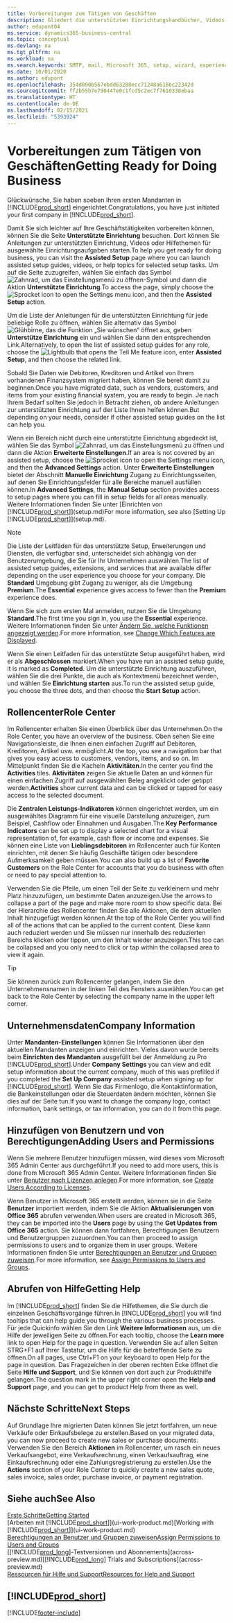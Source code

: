 ```yaml
---
title: Vorbereitungen zum Tätigen von Geschäften
description: Gliedert die unterstützten Einrichtungshandbücher, Videos, Hilfethemen, Seiten, die sie verwenden, um Business Central zu nutzen.
author: edupont04
ms.service: dynamics365-business-central
ms.topic: conceptual
ms.devlang: na
ms.tgt_pltfrm: na
ms.workload: na
ms.search.keywords: SMTP, mail, Microsoft 365, setup, wizard, experience
ms.date: 10/01/2020
ms.author: edupont
ms.openlocfilehash: 354d090b567ebdd63280ecc71248a616bc22342d
ms.sourcegitcommit: ff2b55b7e790447e0c1fcd5c2ec7f7610338ebaa
ms.translationtype: HT
ms.contentlocale: de-DE
ms.lasthandoff: 02/15/2021
ms.locfileid: "5393924"
---
```

# <a name="getting-ready-for-doing-business"></a><span data-ttu-id="7e02f-103">Vorbereitungen zum Tätigen von Geschäften</span><span class="sxs-lookup"><span data-stu-id="7e02f-103">Getting Ready for Doing Business</span></span>

<span data-ttu-id="7e02f-104">Glückwünsche, Sie haben soeben Ihren ersten Mandanten in [!INCLUDE[prod_short](includes/prod_short.md)]  eingerichtet.</span><span class="sxs-lookup"><span data-stu-id="7e02f-104">Congratulations, you have just initiated your first company in [!INCLUDE[prod_short](includes/prod_short.md)].</span></span>

<span data-ttu-id="7e02f-105">Damit Sie sich leichter auf Ihre Geschäftstätigkeiten vorbereiten können, können Sie die Seite **Unterstützte Einrichtung** besuchen. Dort können Sie Anleitungen zur unterstützten Einrichtung, Videos oder Hilfethemen für ausgewählte Einrichtungsaufgaben starten.</span><span class="sxs-lookup"><span data-stu-id="7e02f-105">To help you get ready for doing business, you can visit the **Assisted Setup** page where you can launch assisted setup guides, videos, or help topics for selected setup tasks.</span></span> <span data-ttu-id="7e02f-106">Um auf die Seite zuzugreifen, wählen Sie einfach das Symbol ![Zahnrad, um das Einstellungsmenü zu öffnen](media/ui-experience/settings_icon_small.png)-Symbol und dann die Aktion **Unterstützte Einrichtung**.</span><span class="sxs-lookup"><span data-stu-id="7e02f-106">To access the page, simply choose the ![Sprocket icon to open the Settings menu](media/ui-experience/settings_icon_small.png) icon, and then the **Assisted Setup** action.</span></span>

<span data-ttu-id="7e02f-107">Um die Liste der Anleitungen für die unterstützten Einrichtung für jede beliebige Rolle zu öffnen, wählen Sie alternativ das Symbol ![Glühbirne, das die Funktion „Sie wünschen“ öffnet](media/ui-search/search_small.png "Was möchten Sie tun?") aus, geben **Unterstütze Einrichtung** ein und wählen Sie dann den entsprechenden Link.</span><span class="sxs-lookup"><span data-stu-id="7e02f-107">Alternatively, to open the list of assisted setup guides for any role, choose the ![Lightbulb that opens the Tell Me feature](media/ui-search/search_small.png "Tell me what you want to do") icon, enter **Assisted Setup**, and then choose the related link.</span></span>

<span data-ttu-id="7e02f-108">Sobald Sie Daten wie Debitoren, Kreditoren und Artikel von Ihrem vorhandenen Finanzsystem migriert haben, können Sie bereit damit zu beginnen.</span><span class="sxs-lookup"><span data-stu-id="7e02f-108">Once you have migrated data, such as vendors, customers, and items from your existing financial system, you are ready to begin.</span></span> <span data-ttu-id="7e02f-109">Je nach Ihrem Bedarf sollten Sie jedoch in Betracht ziehen, ob andere Anleitungen zur unterstützten Einrichtung auf der Liste Ihnen helfen können.</span><span class="sxs-lookup"><span data-stu-id="7e02f-109">But depending on your needs, consider if other assisted setup guides on the list can help you.</span></span>

<span data-ttu-id="7e02f-110">Wenn ein Bereich nicht durch eine unterstützte Einrichtung abgedeckt ist, wählen Sie das Symbol ![Zahnrad, um das Einstellungsmenü zu öffnen](media/ui-experience/settings_icon_small.png) und dann die Aktion **Erweiterte Einstellungen**.</span><span class="sxs-lookup"><span data-stu-id="7e02f-110">If an area is not covered by an assisted setup, choose the ![Sprocket icon to open the Settings menu](media/ui-experience/settings_icon_small.png) icon, and then the **Advanced Settings** action.</span></span> <span data-ttu-id="7e02f-111">Unter **Erweiterte Einstellungen** bietet der Abschnitt **Manuelle Einrichtung** Zugang zu Einrichtungsseiten, auf denen Sie Einrichtungsfelder für alle Bereiche manuell ausfüllen können.</span><span class="sxs-lookup"><span data-stu-id="7e02f-111">In **Advanced Settings**, the **Manual Setup** section provides access to setup pages where you can fill in setup fields for all areas manually.</span></span> <span data-ttu-id="7e02f-112">Weitere Informationen finden Sie unter [Einrichten von [!INCLUDE[prod_short](includes/prod_short.md)]](setup.md)</span><span class="sxs-lookup"><span data-stu-id="7e02f-112">For more information, see also [Setting Up [!INCLUDE[prod_short](includes/prod_short.md)]](setup.md).</span></span>

> [!NOTE]  
> <span data-ttu-id="7e02f-113">Die Liste der Leitfäden für das unterstützte Setup, Erweiterungen und Diensten, die verfügbar sind, unterscheidet sich abhängig von der Benutzerumgebung, die Sie für Ihr Unternehmen auswählen.</span><span class="sxs-lookup"><span data-stu-id="7e02f-113">The list of assisted setup guides, extensions, and services that are available differ depending on the user experience you choose for your company.</span></span> <span data-ttu-id="7e02f-114">Die **Standard** Umgebung gibt Zugang zu weniger, als die Umgebung **Premium**.</span><span class="sxs-lookup"><span data-stu-id="7e02f-114">The **Essential** experience gives access to fewer than the **Premium** experience does.</span></span>
>
> <span data-ttu-id="7e02f-115">Wenn Sie sich zum ersten Mal anmelden, nutzen Sie die Umgebung **Standard**.</span><span class="sxs-lookup"><span data-stu-id="7e02f-115">The first time you sign in, you use the **Essential** experience.</span></span> <span data-ttu-id="7e02f-116">Weitere Informationen finden Sie unter [Ändern Sie, welche Funktionen angezeigt werden](ui-experiences.md).</span><span class="sxs-lookup"><span data-stu-id="7e02f-116">For more information, see [Change Which Features are Displayed](ui-experiences.md).</span></span>

<span data-ttu-id="7e02f-117">Wenn Sie einen Leitfaden für das unterstützte Setup ausgeführt haben, wird er als **Abgeschlossen** markiert.</span><span class="sxs-lookup"><span data-stu-id="7e02f-117">When you have run an assisted setup guide, it is marked as **Completed**.</span></span> <span data-ttu-id="7e02f-118">Um die unterstützte Einrichtung auszuführen, wählen Sie die drei Punkte, die auch als Kontextmenü bezeichnet werden, und wählen Sie **Einrichtung starten** aus.</span><span class="sxs-lookup"><span data-stu-id="7e02f-118">To run the assisted setup guide, you choose the three dots, and then choose the **Start Setup** action.</span></span>

## <a name="role-center"></a><span data-ttu-id="7e02f-119">Rollencenter</span><span class="sxs-lookup"><span data-stu-id="7e02f-119">Role Center</span></span>

<span data-ttu-id="7e02f-120">Im Rollencenter erhalten Sie einen Überblick über das Unternehmen.</span><span class="sxs-lookup"><span data-stu-id="7e02f-120">On the Role Center, you have an overview of the business.</span></span> <span data-ttu-id="7e02f-121">Oben sehen Sie eine Navigationsleiste, die Ihnen einen einfachen Zugriff auf Debitoren, Kreditoren, Artikel usw. ermöglicht.</span><span class="sxs-lookup"><span data-stu-id="7e02f-121">At the top, you see a navigation bar that gives you easy access to customers, vendors, items, and so on.</span></span> <span data-ttu-id="7e02f-122">Im Mittelpunkt finden Sie die Kacheln **Aktivitäten**.</span><span class="sxs-lookup"><span data-stu-id="7e02f-122">In the center you find the **Activities** tiles.</span></span> <span data-ttu-id="7e02f-123">**Aktivitäten** zeigen Sie aktuelle Daten an und können für einen einfachen Zugriff auf ausgewählten Beleg angeklickt oder getippt werden.</span><span class="sxs-lookup"><span data-stu-id="7e02f-123">**Activities** show current data and can be clicked or tapped for easy access to the selected document.</span></span>

<span data-ttu-id="7e02f-124">Die **Zentralen Leistungs-Indikatoren** können eingerichtet werden, um ein ausgewähltes Diagramm für eine visuelle Darstellung anzuzeigen, zum Beispiel, Cashflow oder Einnahmen und Ausgaben.</span><span class="sxs-lookup"><span data-stu-id="7e02f-124">The **Key Performance Indicators** can be set up to display a selected chart for a visual representation of, for example, cash flow or income and expenses.</span></span> <span data-ttu-id="7e02f-125">Sie können eine Liste von **Lieblingsdebitoren** im Rollencenter auch für Konten einrichten, mit denen Sie häufig Geschäfte tätigen oder besondere Aufmerksamkeit geben müssen.</span><span class="sxs-lookup"><span data-stu-id="7e02f-125">You can also build up a list of **Favorite Customers** on the Role Center for accounts that you do business with often or need to pay special attention to.</span></span>

<span data-ttu-id="7e02f-126">Verwenden Sie die Pfeile, um einen Teil der Seite zu verkleinern und mehr Platz hinzuzufügen, um bestimmte Daten anzuzeigen.</span><span class="sxs-lookup"><span data-stu-id="7e02f-126">Use the arrows to collapse a part of the page and make more room to show specific data.</span></span> <span data-ttu-id="7e02f-127">Bei der Hierarchie des Rollencenter finden Sie alle Aktionen, die dem aktuellen Inhalt hinzugefügt werden können.</span><span class="sxs-lookup"><span data-stu-id="7e02f-127">At the top of the Role Center you will find all of the actions that can be applied to the current content.</span></span> <span data-ttu-id="7e02f-128">Diese kann auch reduziert werden und Sie müssen nur innerhalb des reduzierten Bereichs klicken oder tippen, um den Inhalt wieder anzuzeigen.</span><span class="sxs-lookup"><span data-stu-id="7e02f-128">This too can be collapsed and you only need to click or tap within the collapsed area to view it again.</span></span>

> [!TIP]  
> <span data-ttu-id="7e02f-129">Sie können zurück zum Rollencenter gelangen, indem Sie den Unternehmensnamen in der linken Teil des Fensters auswählen.</span><span class="sxs-lookup"><span data-stu-id="7e02f-129">You can get back to the Role Center by selecting the company name in the upper left corner.</span></span>

## <a name="company-information"></a><span data-ttu-id="7e02f-130">Unternehmensdaten</span><span class="sxs-lookup"><span data-stu-id="7e02f-130">Company Information</span></span>

<span data-ttu-id="7e02f-131">Unter **Mandanten-Einstellungen** können Sie Informationen über den aktuellen Mandanten anzeigen und einrichten. Vieles davon wurde bereits beim **Einrichten des Mandanten** ausgefüllt bei der Anmeldung zu Pro [!INCLUDE[prod_short](includes/prod_short.md)].</span><span class="sxs-lookup"><span data-stu-id="7e02f-131">Under **Company Settings** you can view and edit setup information about the current company, much of this was prefilled if you completed the **Set Up Company** assisted setup when signing up for [!INCLUDE[prod_short](includes/prod_short.md)].</span></span> <span data-ttu-id="7e02f-132">Wenn Sie das Firmenlogo, die Kontaktinformation, die Bankeinstellungen oder die Steuerdaten ändern möchten, können Sie dies auf der Seite tun.</span><span class="sxs-lookup"><span data-stu-id="7e02f-132">If you want to change the company logo, contact information, bank settings, or tax information, you can do it from this page.</span></span>  

## <a name="adding-users-and-permissions"></a><span data-ttu-id="7e02f-133">Hinzufügen von Benutzern und von Berechtigungen</span><span class="sxs-lookup"><span data-stu-id="7e02f-133">Adding Users and Permissions</span></span>

<span data-ttu-id="7e02f-134">Wenn Sie mehrere Benutzer hinzufügen müssen, wird dieses vom Microsoft 365 Admin Center aus durchgeführt.</span><span class="sxs-lookup"><span data-stu-id="7e02f-134">If you need to add more users, this is done from Microsoft 365 Admin Center.</span></span> <span data-ttu-id="7e02f-135">Weitere Informationen finden Sie unter [Benutzer nach Lizenzen anlegen](ui-how-users-permissions.md).</span><span class="sxs-lookup"><span data-stu-id="7e02f-135">For more information, see [Create Users According to Licenses](ui-how-users-permissions.md).</span></span>

<span data-ttu-id="7e02f-136">Wenn Benutzer in Microsoft 365 erstellt werden, können sie in die Seite **Benutzer** importiert werden, indem Sie die Aktion **Aktualisierungen von Office 365** abrufen verwenden.</span><span class="sxs-lookup"><span data-stu-id="7e02f-136">When users are created in Microsoft 365, they can be imported into the **Users** page by using the **Get Updates from Office 365** action.</span></span> <span data-ttu-id="7e02f-137">Sie können dann fortfahren, Berechtigungen Benutzern und Benutzergruppen zuzuordnen.</span><span class="sxs-lookup"><span data-stu-id="7e02f-137">You can then proceed to assign permissions to users and to organize them in user groups.</span></span> <span data-ttu-id="7e02f-138">Weitere Informationen finden Sie unter [Berechtigungen an Benutzer und Gruppen zuweisen](ui-define-granular-permissions.md).</span><span class="sxs-lookup"><span data-stu-id="7e02f-138">For more information, see [Assign Permissions to Users and Groups](ui-define-granular-permissions.md).</span></span>  

## <a name="getting-help"></a><span data-ttu-id="7e02f-139">Abrufen von Hilfe</span><span class="sxs-lookup"><span data-stu-id="7e02f-139">Getting Help</span></span>

<span data-ttu-id="7e02f-140">Im [!INCLUDE[prod_short](includes/prod_short.md)] finden Sie die Hilfethemen, die Sie durch die einzelnen Geschäftsvorgänge führen.</span><span class="sxs-lookup"><span data-stu-id="7e02f-140">In [!INCLUDE[prod_short](includes/prod_short.md)] you will find tooltips that can help guide you through the various business processes.</span></span> <span data-ttu-id="7e02f-141">Für jede Quickinfo wählen Sie den Link **Weitere Informationen** aus, um die Hilfe der jeweiligen Seite zu öffnen.</span><span class="sxs-lookup"><span data-stu-id="7e02f-141">For each tooltip, choose the **Learn more** link to open Help for the page in question.</span></span> <span data-ttu-id="7e02f-142">Verwenden Sie auf allen Seiten STRG+F1 auf Ihrer Tastatur, um die Hilfe für die betreffende Seite zu öffnen.</span><span class="sxs-lookup"><span data-stu-id="7e02f-142">On all pages, use Ctrl+F1 on your keyboard to open Help for the page in question.</span></span> <span data-ttu-id="7e02f-143">Das Fragezeichen in der oberen rechten Ecke öffnet die Seite **Hilfe und Support**, und Sie können von dort auch zur Produkthilfe gelangen.</span><span class="sxs-lookup"><span data-stu-id="7e02f-143">The question mark in the upper right corner open the **Help and Support** page, and you can get to product Help from there as well.</span></span>

## <a name="next-steps"></a><span data-ttu-id="7e02f-144">Nächste Schritte</span><span class="sxs-lookup"><span data-stu-id="7e02f-144">Next Steps</span></span>

<span data-ttu-id="7e02f-145">Auf Grundlage Ihre migrierten Daten können Sie jetzt fortfahren, um neue Verkäufe oder Einkaufsbelege zu erstellen.</span><span class="sxs-lookup"><span data-stu-id="7e02f-145">Based on your migrated data, you can now proceed to create new sales or purchase documents.</span></span> <span data-ttu-id="7e02f-146">Verwenden Sie den Bereich **Aktionen** im Rollencenter, um rasch ein neues Verkaufsangebot, eine Verkaufsrechnung, einen Verkaufsauftrag, eine Einkaufsrechnung oder eine Zahlungsregistrierung zu erstellen.</span><span class="sxs-lookup"><span data-stu-id="7e02f-146">Use the **Actions** section of your Role Center to quickly create a new sales quote, sales invoice, sales order, purchase invoice, or payment registration.</span></span>

## <a name="see-also"></a><span data-ttu-id="7e02f-147">Siehe auch</span><span class="sxs-lookup"><span data-stu-id="7e02f-147">See Also</span></span>

[<span data-ttu-id="7e02f-148">Erste Schritte</span><span class="sxs-lookup"><span data-stu-id="7e02f-148">Getting Started</span></span>](product-get-started.md)  
<span data-ttu-id="7e02f-149">[Arbeiten mit [!INCLUDE[prod_short](includes/prod_short.md)]](ui-work-product.md)</span><span class="sxs-lookup"><span data-stu-id="7e02f-149">[Working with [!INCLUDE[prod_short](includes/prod_short.md)]](ui-work-product.md)</span></span>  
[<span data-ttu-id="7e02f-150">Berechtigungen an Benutzer und Gruppen zuweisen</span><span class="sxs-lookup"><span data-stu-id="7e02f-150">Assign Permissions to Users and Groups</span></span>](ui-define-granular-permissions.md)  
<span data-ttu-id="7e02f-151">[[!INCLUDE[prod_long](includes/prod_long.md)]-Testversionen und Abonnements](across-preview.md)</span><span class="sxs-lookup"><span data-stu-id="7e02f-151">[[!INCLUDE[prod_long](includes/prod_long.md)] Trials and Subscriptions](across-preview.md)</span></span>  
[<span data-ttu-id="7e02f-152">Ressourcen für Hilfe und Support</span><span class="sxs-lookup"><span data-stu-id="7e02f-152">Resources for Help and Support</span></span>](product-help-and-support.md)  

## [!INCLUDE[prod_short](includes/free_trial_md.md)]  


[!INCLUDE[footer-include](includes/footer-banner.md)]